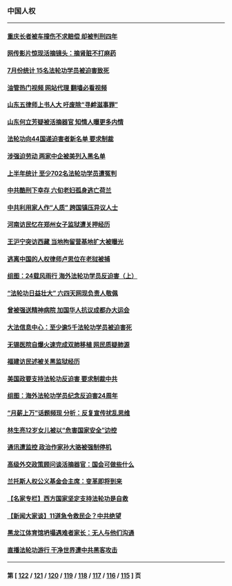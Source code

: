 ### 中国人权
---
#### [重庆长者被车撞伤不求赔偿 却被判刑四年](../../pages/ncid278/n14049521.md?08080445) 
#### [网传影片惊现活摘镜头：摘肾脏不打麻药](../../pages/ncid278/n14048671.md?08080445) 
#### [7月份统计 15名法轮功学员被迫害致死](../../pages/ncid278/n14048158.md?08080445) 
#### [油管热门视频 网站代理 翻墙必看视频](http://138.2.39.72:81/youtube.html?epic-marker?08080445)
#### [山东五律师上书人大 吁废除“寻衅滋事罪”](../../pages/ncid278/n14048338.md?08080445) 
#### [山东何立芳疑被活摘器官 知情人曝更多内情](../../pages/ncid278/n14047530.md?08080445) 
#### [法轮功向44国递迫害者新名单 要求制裁](../../pages/ncid278/n14046082.md?08080445) 
#### [涉强迫劳动 两家中企被美列入黑名单](../../pages/ncid278/n14045950.md?08080445) 
#### [上半年统计 至少702名法轮功学员遭冤判](../../pages/ncid278/n14045278.md?08080445) 
#### [中共酷刑下幸存 六旬老妇孤身逃亡荷兰](../../pages/ncid278/n14041415.md?08080445) 
#### [中共利用家人作“人质” 跨国镇压异议人士](../../pages/ncid278/n14044867.md?08080445) 
#### [河南访民忆在郑州女子监狱遭关押经历](../../pages/ncid278/n14044743.md?08080445) 
#### [王沪宁突访西藏 当地拘留营基地扩大被曝光](../../pages/ncid278/n14043963.md?08080445) 
#### [逃离中国的人权律师卢思位在老挝被捕](../../pages/ncid278/n14043849.md?08080445) 
#### [组图：24载风雨行 海外法轮功学员反迫害（上）](../../pages/ncid278/n14031583.md?08080445) 
#### [“法轮功日益壮大” 六四天网现负责人敬佩](../../pages/ncid278/n14043464.md?08080445) 
#### [曾被强送精神病院 加国华人抗议成都办大运会](../../pages/ncid278/n14043386.md?08080445) 
#### [大法信息中心：至少逾5千法轮功学员被迫害死](../../pages/ncid278/n14043255.md?08080445) 
#### [无锡医院自爆火速完成双肺移植 网民质疑肺源](../../pages/ncid278/n14041831.md?08080445) 
#### [福建访民述被关黑监狱经历](../../pages/ncid278/n14042942.md?08080445) 
#### [美国政要支持法轮功反迫害 要求制裁中共](../../pages/ncid278/n14042656.md?08080445) 
#### [组图：海外法轮功学员纪念反迫害24周年](../../pages/ncid278/n14037675.md?08080445) 
#### [“月薪上万”话题频现 分析：反复宣传扰乱思维](../../pages/ncid278/n14042204.md?08080445) 
#### [林生亮12岁女儿被以“危害国家安全”边控](../../pages/ncid278/n14042116.md?08080445) 
#### [通讯遭监控 政治作家孙大骆被强制停机](../../pages/ncid278/n14041804.md?08080445) 
#### [高级外交政策顾问谈活摘器官：国会可做些什么](../../pages/ncid278/n14041396.md?08080445) 
#### [兰托斯人权公义基金会主席：变革即将到来](../../pages/ncid278/n14041358.md?08080445) 
#### [【名家专栏】西方国家坚定支持法轮功是自救](../../pages/ncid278/n14041000.md?08080445) 
#### [【新闻大家谈】11道急令救民企？中共绝望](../../pages/ncid278/n14040944.md?08080445) 
#### [黑龙江体育馆坍塌遇难者家长：无人与他们沟通](../../pages/ncid278/n14040699.md?08080445) 
#### [直播法轮功游行 干净世界遭中共黑客攻击](../../pages/ncid278/n14039822.md?08080445) 

---
#### 第 [ [122](./122.md?08080445) / [121](./121.md?08080445) / [120](./120.md?08080445) / [119](./119.md?08080445) / [118](./118.md?08080445) / [117](./117.md?08080445) / [116](./116.md?08080445) / [115](./115.md?08080445) ] 页
